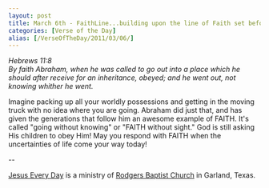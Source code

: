 ```yaml
---
layout: post
title: March 6th - FaithLine...building upon the line of Faith set before
categories: [Verse of the Day]
alias: [/VerseOfTheDay/2011/03/06/]
---
```


_Hebrews 11:8  
By faith Abraham, when he was called to go out into a place which he
should after receive for an inheritance, obeyed; and he went out, not
knowing whither he went._

Imagine packing up all your worldly possessions and getting in the
moving truck with no idea where you are going. Abraham did just that,
and has given the generations that follow him an awesome example of
FAITH. It's called "going without knowing" or "FAITH without sight."
God is still asking His children to obey Him! May you respond with
FAITH when the uncertainties of life come your way today!

 --

<a href=http://jesuseveryday.net>Jesus Every Day</a> is a ministry of <a href=http://rodgersbaptist.net>Rodgers Baptist Church</a> in Garland, Texas.
